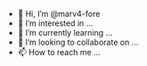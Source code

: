 - 👋 Hi, I’m @marv4-fore
- 👀 I’m interested in ...
- 🌱 I’m currently learning ...
- 💞️ I’m looking to collaborate on ...
- 📫 How to reach me ...

<!---
marv4-fore/marv4-fore is a ✨ special ✨ repository because its `README.md` (this file) appears on your GitHub profile.
You can click the Preview link to take a look at your changes.
--->
